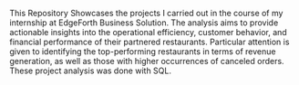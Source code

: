 This Repository Showcases the projects I carried out in the course of my internship at EdgeForth Business Solution. The analysis aims to provide actionable insights into the  operational efficiency, customer behavior, and financial performance of their partnered restaurants. Particular attention is given to identifying the top-performing restaurants in terms of revenue generation, as well as those with higher occurrences of canceled orders. These project analysis was done with SQL.
